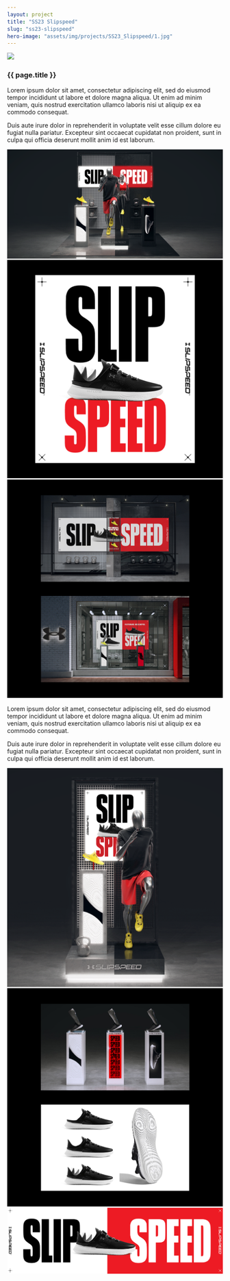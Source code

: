 ```yaml
---
layout: project
title: "SS23 Slipspeed"
slug: "ss23-slipspeed"
hero-image: "assets/img/projects/SS23_Slipspeed/1.jpg"
---
```


<div class="content-section">
    <img src="assets/img/projects/SS23_Slipspeed/1.jpg" />
</div>
<div class="content-section text-box">
  <h3>{{ page.title }}</h3>
  <div class="horizontal-split">
    <div class="half-text">
      <p>
        Lorem ipsum dolor sit amet, consectetur adipiscing elit, sed do eiusmod tempor incididunt ut labore et dolore magna aliqua. Ut enim ad minim veniam, quis nostrud exercitation ullamco laboris nisi ut aliquip ex ea commodo consequat.
      </p>
    </div>
    <div class="half-text">
      <p>
        Duis aute irure dolor in reprehenderit in voluptate velit esse cillum dolore eu fugiat nulla pariatur. Excepteur sint occaecat cupidatat non proident, sunt in culpa qui officia deserunt mollit anim id est laborum.
      </p>
    </div>
  </div>
</div>
<div class="content-section">
    <img src="assets/img/projects/SS23_Slipspeed/2.jpg" />
</div>
<div class="content-section">
  <div class="horizontal-split">
    <img src="assets/img/projects/SS23_Slipspeed/3.jpg" />
    <img src="assets/img/projects/SS23_Slipspeed/4.jpg" />
  </div>
</div>
<div class="content-section text-box">
  <div class="horizontal-split">
    <div class="half-text">
      <p>
        Lorem ipsum dolor sit amet, consectetur adipiscing elit, sed do eiusmod tempor incididunt ut labore et dolore magna aliqua. Ut enim ad minim veniam, quis nostrud exercitation ullamco laboris nisi ut aliquip ex ea commodo consequat.
      </p>
    </div>
    <div class="half-text">
      <p>
        Duis aute irure dolor in reprehenderit in voluptate velit esse cillum dolore eu fugiat nulla pariatur. Excepteur sint occaecat cupidatat non proident, sunt in culpa qui officia deserunt mollit anim id est laborum.
      </p>
    </div>
  </div>
</div>
<div class="content-section">
  <div class="horizontal-split">
    <img src="assets/img/projects/SS23_Slipspeed/5.jpg" />
    <img src="assets/img/projects/SS23_Slipspeed/6.jpg" />
  </div>
</div>
<div class="content-section">
    <img src="assets/img/projects/SS23_Slipspeed/7.jpg" />
</div>